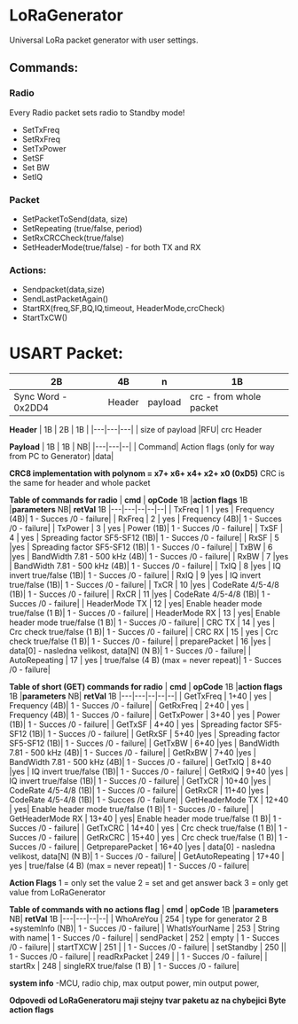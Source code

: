 # LoRaGenerator
Universal  LoRa packet generator with user settings.

## Commands:
### Radio
Every Radio packet sets radio to Standby mode!
- SetTxFreq
- SetRxFreq
- SetTxPower
- SetSF
- Set BW
- SetIQ
### Packet
- SetPacketToSend(data, size)
- SetRepeating (true/false, period)
- SetRxCRCCheck(true/false)
- SetHeaderMode(true/false) - for both TX and RX

### Actions:
- Sendpacket(data,size)
- SendLastPacketAgain()
- StartRX(freq,SF,BQ,IQ,timeout, HeaderMode,crcCheck)
- StartTxCW()


# USART Packet:

| 2B  |  4B  |  n |  1B |
|---|---|---|---|
| Sync Word  - 0x2DD4  |Header|  payload |  crc - from whole packet |

**Header**
| 1B  |  2B | 1B  | 
|---|---|---|
| size of payload  |RFU| crc Header  

**Payload**
| 1B  | 1B   | NB|
|---|---|--|
| Command| Action flags (only for way from PC to Generator)  |data|   

**CRC8 implementation with polynom = x7+ x6+ x4+ x2+ x0 (0xD5)**
CRC is the same for header and whole packet

**Table of commands for radio**
| **cmd**  | **opCode** 1B  |**action flags** 1B |**parameters** NB|  **retVal** 1B
|---|---|--|--|--|
| TxFreq  | 1  | yes | Frequency (4B)| 1 - Succes /0 - failure|
| RxFreq  | 2  | yes |  Frequency (4B)| 1 - Succes /0 - failure|
| TxPower  | 3  | yes | Power (1B)| 1 - Succes /0 - failure|
| TxSF  | 4  | yes | Spreading factor SF5-SF12 (1B)| 1 - Succes /0 - failure|
| RxSF  | 5  |yes  | Spreading factor SF5-SF12 (1B)| 1 - Succes /0 - failure|
| TxBW  | 6  |yes |  BandWidth 7.81 - 500 kHz (4B)| 1 - Succes /0 - failure|
| RxBW  | 7  |yes  |  BandWidth 7.81 - 500 kHz (4B)| 1 - Succes /0 - failure|
| TxIQ  | 8  |yes |  IQ invert true/false (1B)| 1 - Succes /0 - failure|
| RxIQ  | 9  |yes |  IQ invert true/false (1B)| 1 - Succes /0 - failure|
| TxCR  | 10  |yes |  CodeRate 4/5-4/8 (1B)| 1 - Succes /0 - failure|
| RxCR  | 11  |yes  |  CodeRate 4/5-4/8 (1B)| 1 - Succes /0 - failure|
| HeaderMode  TX | 12  | yes|   Enable header mode true/false (1 B)| 1 - Succes /0 - failure|
| HeaderMode  RX | 13  | yes|   Enable header mode true/false (1 B)| 1 - Succes /0 - failure|
| CRC TX  | 14  | yes |  Crc check true/false (1 B)| 1 - Succes /0 - failure|
| CRC RX  | 15  | yes |  Crc check true/false (1 B)| 1 - Succes /0 - failure|
| preparePacket  | 16  |yes | data[0] - nasledna velikost,  data[N] (N B)| 1 - Succes /0 - failure|
| AutoRepeating  | 17  | yes |  true/false (4 B) (max = never repeat)| 1 - Succes /0 - failure|


**Table of short (GET) commands for radio**
| **cmd**  | **opCode** 1B  |**action flags** 1B |**parameters** NB|  **retVal** 1B
|---|---|--|--|--|
| GetTxFreq  | 1+40  | yes | Frequency (4B)| 1 - Succes /0 - failure|
| GetRxFreq  | 2+40  | yes |  Frequency (4B)| 1 - Succes /0 - failure|
| GetTxPower  | 3+40  | yes | Power (1B)| 1 - Succes /0 - failure|
| GetTxSF  | 4+40  | yes | Spreading factor SF5-SF12 (1B)| 1 - Succes /0 - failure|
| GetRxSF  | 5+40  |yes  | Spreading factor SF5-SF12 (1B)| 1 - Succes /0 - failure|
| GetTxBW  | 6+40  |yes |  BandWidth 7.81 - 500 kHz (4B)| 1 - Succes /0 - failure|
| GetRxBW  | 7+40  |yes  |  BandWidth 7.81 - 500 kHz (4B)| 1 - Succes /0 - failure|
| GetTxIQ  | 8+40  |yes |  IQ invert true/false (1B)| 1 - Succes /0 - failure|
| GetRxIQ  | 9+40  |yes |  IQ invert true/false (1B)| 1 - Succes /0 - failure|
| GetTxCR  | 10+40  |yes |  CodeRate 4/5-4/8 (1B)| 1 - Succes /0 - failure|
| GetRxCR  | 11+40  |yes  |  CodeRate 4/5-4/8 (1B)| 1 - Succes /0 - failure|
| GetHeaderMode  TX | 12+40  | yes|   Enable header mode true/false (1 B)| 1 - Succes /0 - failure|
| GetHeaderMode  RX | 13+40  | yes|   Enable header mode true/false (1 B)| 1 - Succes /0 - failure|
| GetTxCRC  | 14+40  | yes |  Crc check true/false (1 B)| 1 - Succes /0 - failure|
| GetRxCRC  | 15+40  | yes |  Crc check true/false (1 B)| 1 - Succes /0 - failure|
| GetpreparePacket  | 16+40  |yes | data[0] - nasledna velikost,  data[N] (N B)| 1 - Succes /0 - failure|
| GetAutoRepeating  | 17+40  | yes |  true/false (4 B) (max = never repeat)| 1 - Succes /0 - failure|


**Action Flags**
1 = only set the value
2 = set and get answer back
3 = only get value from LoRaGenerator

**Table of commands with no actions flag**
| **cmd**  | **opCode** 1B |**parameters** NB|  **retVal** 1B
|---|---|--|--|
| WhoAreYou  | 254 | type for generator 2 B +systemInfo (NB)| 1 - Succes /0 - failure|
| WhatIsYourName  | 253 | String with name| 1 - Succes /0 - failure|
| sendPacket  | 252  | empty | 1 - Succes /0 - failure|
| startTXCW  | 251  | | 1 - Succes /0 - failure|
| setStandby  | 250   || 1 - Succes /0 - failure|
| readRxPacket  | 249  | | 1 - Succes /0 - failure|
| startRx  | 248  | singleRX true/false (1 B) | 1 - Succes /0 - failure|


**system info**
-MCU, radio chip, max output power, min output power,

**Odpovedi od LoRaGeneratoru maji stejny tvar paketu az na chybejici Byte action flags**


